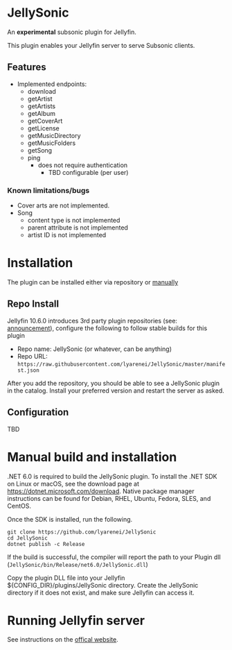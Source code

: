 # JellySonic
An **experimental** subsonic plugin for Jellyfin.

This plugin enables your Jellyfin server to serve Subsonic clients.

## Features
- Implemented endpoints:
  - download
  - getArtist
  - getArtists
  - getAlbum
  - getCoverArt
  - getLicense
  - getMusicDirectory
  - getMusicFolders
  - getSong
  - ping
    - does not require authentication
      - TBD configurable (per user)

### Known limitations/bugs

- Cover arts are not implemented.
- Song
  - content type is not implemented
  - parent attribute is not implemented
  - artist ID is not implemented

# Installation

The plugin can be installed either via repository or [manually](#manual-build-and-installation)

## Repo Install

Jellyfin 10.6.0 introduces 3rd party plugin repositories (see: [announcement](https://jellyfin.org/posts/plugin-updates/)), configure the following to follow stable builds for this plugin

- Repo name: JellySonic (or whatever, can be anything)
- Repo URL: `https://raw.githubusercontent.com/lyarenei/JellySonic/master/manifest.json`

After you add the repository, you should be able to see a JellySonic plugin in the catalog.
Install your preferred version and restart the server as asked.

## Configuration

TBD

# Manual build and installation

.NET 6.0 is required to build the JellySonic plugin.
To install the .NET SDK on Linux or macOS, see the download page at https://dotnet.microsoft.com/download.
Native package manager instructions can be found for Debian, RHEL, Ubuntu, Fedora, SLES, and CentOS.

Once the SDK is installed, run the following.

```
git clone https://github.com/lyarenei/JellySonic
cd JellySonic
dotnet publish -c Release
```

If the build is successful, the compiler will report the path to your Plugin dll (`JellySonic/bin/Release/net6.0/JellySonic.dll`)

Copy the plugin DLL file into your Jellyfin ${CONFIG_DIR}/plugins/JellySonic directory.
Create the JellySonic directory if it does not exist, and make sure Jellyfin can access it.

# Running Jellyfin server

See instructions on the [offical website](https://jellyfin.org/downloads/).

